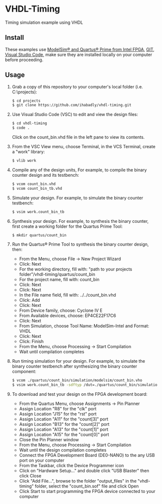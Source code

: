 # VHDL-Timing
Timing simulation example using VHDL

## Install

These examples use [ModelSim&reg; and Quartus&reg; Prime from Intel FPGA](http://fpgasoftware.intel.com/?edition=lite), [GIT](https://git-scm.com/download/win), [Visual Studio Code](https://code.visualstudio.com/download), make sure they are installed locally on your computer before proceeding.

## Usage

1. Grab a copy of this repository to your computer's local folder (i.e. C:\projects):

    ```sh
    $ cd projects
    $ git clone https://github.com/ihabadly/vhdl-timing.git
    ```
2. Use Visual Studio Code (VSC) to edit and view the design files:

    ```sh
    $ cd vhdl-timing
    $ code .
    ```
    Click on the count_bin.vhd file in the left pane to view its contents.
    
3. From the VSC View menu, choose Terminal, in the VCS Terminal, create a "work" library:

    ```sh
    $ vlib work
    ```
    
4. Compile any of the design units, For example, to compile the binary counter design and its testbench:

    ```sh
    $ vcom count_bin.vhd
    $ vcom count_bin_tb.vhd
    ```
    
5. Simulate your design. For example, to simulate the binary counter testbench:

    ```sh
    $ vsim work.count_bin_tb
    ```
    
6. Synthesis your design. For example, to synthesis the binary counter, first create a working folder for the Quartus Prime Tool:

    ```sh
    $ mkdir quartus/count_bin
    ```

7.  Run the Quartus&reg; Prime Tool to synthesis the binary counter design, then:
    - From the Menu, choose File -> New Project Wizard
    - Click: Next
    - For the working directory, fill with: "path to your projects folder"/vhdl-timing/quartus/count_bin
    - For the project name, fill with: count_bin
    - Click: Next
    - Click: Next
    - In the File name field, fill with: ../../count_bin.vhd
    - Click: Add
    - Click: Next
    - From Device family, choose: Cyclone IV E
    - From Available devices, choose: EP4CE22F17C6
    - Click: Next
    - From Simulation, choose Tool Name: ModelSim-Intel and Format: VHDL
    - Click: Next
    - Click: Finish
    - From the Menu, choose Processing -> Start Compilation
    - Wait until compilation completes

8. Run timing simulation for your design. For example, to simulate the binary counter testbench after synthesizing the binary counter component:

    ```sh
    $ vcom ./quartus/count_bin/simulation/modelsim/count_bin.vho
    $ vsim work.count_bin_tb -sdftyp /dut=./quartus/count_bin/simulation/modelsim/count_bin_vhd.sdo
    ```

9. To download and test your design on the FPGA development board:
	- From the Quartus Menu, choose Assignments -> Pin Planner
    - Assign Location "R8" for the "clk" port
    - Assign Location "J15" for the "rst" port
    - Assign Location "A11" for the "count[3]" port
    - Assign Location "B13" for the "count[2]" port
    - Assign Location "A13" for the "count[1]" port
    - Assign Location "A15" for the "count[0]" port
    - Close the Pin Planner window
    - From the Menu, choose Processing -> Start Compilation
    - Wait until the design compilation completes
    - Connect the FPGA Development Board (DE0-NANO) to the any USB port on your computer
    - From the Taskbar, click the Device Programmer icon
    - Click on "Hardware Setup..." and double click "USB Blaster" then click Close 
    - Click "Add File...", browse to the folder "output_files" in the "vhdl-timing" folder, select the "count_bin.sof" file and click Open
    - Click Start to start programming the FPGA device connected to your computer
